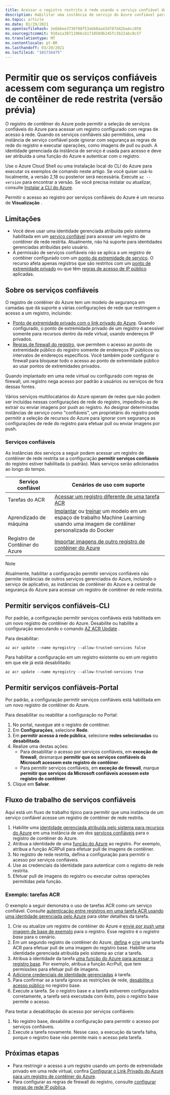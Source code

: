 ```yaml
---
title: Acessar o registro restrito à rede usando o serviço confiável do Azure
description: Habilitar uma instância de serviço do Azure confiável para acessar com segurança um registro de contêiner de rede restrita para extrair ou enviar imagens por push
ms.topic: article
ms.date: 01/29/2021
ms.openlocfilehash: 2e6b6ee3736f98f53ebb0aa43d707d42ba4cc058
ms.sourcegitcommit: 910a1a38711966cb171050db245fc3b22abc8c5f
ms.translationtype: MT
ms.contentlocale: pt-BR
ms.lasthandoff: 03/20/2021
ms.locfileid: "101716475"
---
```

# <a name="allow-trusted-services-to-securely-access-a-network-restricted-container-registry-preview"></a>Permitir que os serviços confiáveis acessem com segurança um registro de contêiner de rede restrita (versão prévia)

O registro de contêiner do Azure pode permitir a seleção de serviços confiáveis do Azure para acessar um registro configurado com regras de acesso à rede. Quando os serviços confiáveis são permitidos, uma instância de serviço confiável pode ignorar com segurança as regras de rede do registro e executar operações, como imagens de pull ou push. A identidade gerenciada da instância de serviço é usada para acesso e deve ser atribuída a uma função do Azure e autenticar com o registro.

Use o Azure Cloud Shell ou uma instalação local do CLI do Azure para executar os exemplos de comando neste artigo. Se você quiser usá-lo localmente, a versão 2,18 ou posterior será necessária. Execute `az --version` para encontrar a versão. Se você precisa instalar ou atualizar, consulte [Instalar a CLI do Azure](/cli/azure/install-azure-cli).

Permitir o acesso ao registro por serviços confiáveis do Azure é um recurso de **Visualização** .

## <a name="limitations"></a>Limitações

* Você deve usar uma identidade gerenciada atribuída pelo sistema habilitada em um [serviço confiável](#trusted-services) para acessar um registro de contêiner de rede restrita. Atualmente, não há suporte para identidades gerenciadas atribuídas pelo usuário.
* A permissão de serviços confiáveis não se aplica a um registro de contêiner configurado com um [ponto de extremidade de serviço](container-registry-vnet.md). O recurso afeta apenas registros que são restritos com um [ponto de extremidade privado](container-registry-private-link.md) ou que têm [regras de acesso de IP público](container-registry-access-selected-networks.md) aplicadas. 

## <a name="about-trusted-services"></a>Sobre os serviços confiáveis

O registro de contêiner do Azure tem um modelo de segurança em camadas que dá suporte a várias configurações de rede que restringem o acesso a um registro, incluindo:

* [Ponto de extremidade privado com o link privado do Azure](container-registry-private-link.md). Quando configurado, o ponto de extremidade privado de um registro é acessível somente para recursos dentro da rede virtual, usando endereços IP privados.  
* [Regras de firewall do registro](container-registry-access-selected-networks.md), que permitem o acesso ao ponto de extremidade público do registro somente de endereços IP públicos ou intervalos de endereços específicos. Você também pode configurar o firewall para bloquear todo o acesso ao ponto de extremidade público ao usar pontos de extremidades privados.

Quando implantado em uma rede virtual ou configurado com regras de firewall, um registro nega acesso por padrão a usuários ou serviços de fora dessas fontes. 

Vários serviços multilocatários do Azure operam de redes que não podem ser incluídas nessas configurações de rede do registro, impedindo-as de extrair ou enviar imagens por push ao registro. Ao designar determinadas instâncias de serviço como "confiáveis", um proprietário do registro pode permitir a seleção de recursos do Azure para ignorar com segurança as configurações de rede do registro para efetuar pull ou enviar imagens por push. 

### <a name="trusted-services"></a>Serviços confiáveis

As instâncias dos serviços a seguir podem acessar um registro de contêiner de rede restrita se a configuração **permitir serviços confiáveis** do registro estiver habilitada (o padrão). Mais serviços serão adicionados ao longo do tempo.

|Serviço confiável  |Cenários de uso com suporte  |
|---------|---------|
|Tarefas do ACR     | [Acessar um registro diferente de uma tarefa ACR](container-registry-tasks-cross-registry-authentication.md)       |
|Aprendizado de máquina | [Implantar](../machine-learning/how-to-deploy-custom-docker-image.md) ou [treinar](../machine-learning/how-to-train-with-custom-image.md) um modelo em um espaço de trabalho Machine Learning usando uma imagem de contêiner personalizada do Docker |
|Registro de Contêiner do Azure | [Importar imagens de outro registro de contêiner do Azure](container-registry-import-images.md#import-from-an-azure-container-registry-in-the-same-ad-tenant) | 

> [!NOTE]
> Atualmente, habilitar a configuração permitir serviços confiáveis não permite instâncias de outros serviços gerenciados do Azure, incluindo o serviço de aplicativo, as instâncias de contêiner do Azure e a central de segurança do Azure para acessar um registro de contêiner de rede restrita.

## <a name="allow-trusted-services---cli"></a>Permitir serviços confiáveis-CLI

Por padrão, a configuração permitir serviços confiáveis está habilitada em um novo registro de contêiner do Azure. Desabilite ou habilite a configuração executando o comando [AZ ACR Update](/cli/azure/acr#az-acr-update) .

Para desabilitar:

```azurecli
az acr update --name myregistry --allow-trusted-services false
```

Para habilitar a configuração em um registro existente ou em um registro em que ele já está desabilitado:

```azurecli
az acr update --name myregistry --allow-trusted-services true
```

## <a name="allow-trusted-services---portal"></a>Permitir serviços confiáveis-Portal

Por padrão, a configuração permitir serviços confiáveis está habilitada em um novo registro de contêiner do Azure. 

Para desabilitar ou reabilitar a configuração no Portal:

1. No portal, navegue até o registro de contêiner.
1. Em **Configurações**, selecione **Rede**. 
1. Em **permitir acesso à rede pública**, selecione **redes selecionadas** ou **desabilitada**.
1. Realize uma destas ações:
    * Para desabilitar o acesso por serviços confiáveis, em **exceção de firewall**, desmarque **permitir que os serviços confiáveis da Microsoft acessem este registro de contêiner**. 
    * Para permitir serviços confiáveis, em **exceção de firewall**, marque **permitir que serviços da Microsoft confiáveis acessem este registro de contêiner**.
1. Clique em **Salvar**.

## <a name="trusted-services-workflow"></a>Fluxo de trabalho de serviços confiáveis

Aqui está um fluxo de trabalho típico para permitir que uma instância de um serviço confiável acesse um registro de contêiner de rede restrita.

1. Habilite uma [identidade gerenciada atribuída pelo sistema para recursos do Azure](../active-directory/managed-identities-azure-resources/overview.md) em uma instância de um dos [serviços confiáveis](#trusted-services) para o registro de contêiner do Azure.
1. Atribua a identidade de uma [função do Azure](container-registry-roles.md) ao registro. Por exemplo, atribua a função ACRPull para efetuar pull de imagens de contêiner.
1. No registro de rede restrita, defina a configuração para permitir o acesso por serviços confiáveis.
1. Use as credenciais da identidade para autenticar com o registro de rede restrita. 
1. Efetuar pull de imagens do registro ou executar outras operações permitidas pela função.

### <a name="example-acr-tasks"></a>Exemplo: tarefas ACR

O exemplo a seguir demonstra o uso de tarefas ACR como um serviço confiável. Consulte [autenticação entre registros em uma tarefa ACR usando uma identidade gerenciada pelo Azure](container-registry-tasks-cross-registry-authentication.md) para obter detalhes da tarefa.

1. Crie ou atualize um registro de contêiner do Azure e [envie por push uma imagem de base de exemplo](container-registry-tasks-cross-registry-authentication.md#prepare-base-registry) para o registro. Esse registro é o *registro base* para o cenário.
1. Em um segundo registro de contêiner do Azure, [defina](container-registry-tasks-cross-registry-authentication.md#define-task-steps-in-yaml-file) e [crie](container-registry-tasks-cross-registry-authentication.md#option-2-create-task-with-system-assigned-identity) uma tarefa ACR para efetuar pull de uma imagem do registro base. Habilite uma identidade gerenciada atribuída pelo sistema ao criar a tarefa.
1. Atribua à identidade da tarefa [uma função do Azure para acessar o registro base](container-registry-tasks-authentication-managed-identity.md#3-grant-the-identity-permissions-to-access-other-azure-resources). Por exemplo, atribua a função AcrPull, que tem permissões para efetuar pull de imagens.
1. [Adicione credenciais de identidade gerenciadas](container-registry-tasks-authentication-managed-identity.md#4-optional-add-credentials-to-the-task) à tarefa.
1. Para confirmar se a tarefa ignora as restrições de rede, [desabilite o acesso público](container-registry-access-selected-networks.md#disable-public-network-access) no registro base.
1. Execute a tarefa. Se o registro base e a tarefa estiverem configurados corretamente, a tarefa será executada com êxito, pois o registro base permite o acesso.

Para testar a desabilitação do acesso por serviços confiáveis:

1. No registro base, desabilite a configuração para permitir o acesso por serviços confiáveis.
1. Execute a tarefa novamente. Nesse caso, a execução da tarefa falha, porque o registro base não permite mais o acesso pela tarefa.

## <a name="next-steps"></a>Próximas etapas

* Para restringir o acesso a um registro usando um ponto de extremidade privado em uma rede virtual, confira [Configurar o Link Privado do Azure para um registro de contêiner do Azure](container-registry-private-link.md).
* Para configurar as regras de firewall do registro, consulte [configurar regras de rede IP pública](container-registry-access-selected-networks.md).
